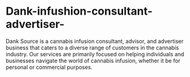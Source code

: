 # Dank-infushion-consultant-advertiser-
Dank Source is a cannabis infusion consultant, advisor, and advertiser business that caters to a diverse range of customers in the cannabis industry. Our services are primarily focused on helping individuals and businesses navigate the world of cannabis infusion, whether it be for personal or commercial purposes.
